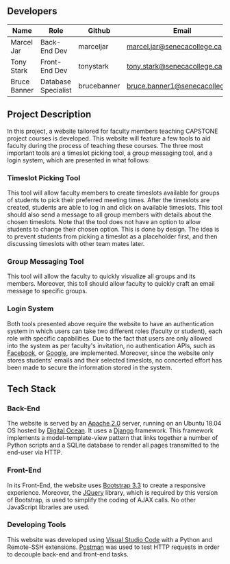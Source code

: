 ## Developers
| Name        |   Role |     Github    | Email       |
| ----------- | --------- | --------- | --------------------------- |
| Marcel Jar  | Back-End Dev | marceljar | marcel.jar@senecacollege.ca |
| Tony Stark  | Front-End Dev |tonystark | tony.stark@senecacollege.ca |
| Bruce Banner  | Database Specialist | brucebanner | bruce.banner1@senecacollege.ca |

## Project Description
In this project, a website tailored for faculty members teaching CAPSTONE project courses is developed. This website will feature a few tools to aid faculty during the process of teaching these courses. The three most important tools are a timeslot picking tool, a group messaging tool, and a login system, which are presented in what follows:

### Timeslot Picking Tool
This tool will allow faculty members to create timeslots available for groups of students to pick their preferred meeting times. After the timeslots are created, students are able to log in and click on available timeslots. This tool should also send a message to all group members with details about the chosen timeslots. Note that the tool does not have an option to allow students to change their chosen option. This is done by design. The idea is to prevent students from picking a timeslot as a placeholder first, and then discussing timeslots with other team mates later.

### Group Messaging Tool
This tool will allow the faculty to quickly visualize all groups and its members. Moreover, this toll should allow faculty to quickly craft an email message to specific groups.

### Login System
Both tools presented above require the website to have an authentication system in which users can take two different roles (faculty or student), each role with specific capabilities. Due to the fact that users are only allowed into the system as per faculty's invitation, no authentication APIs, such as [Facebook](https://developers.facebook.com/docs/facebook-login/), or [Google](https://developers.google.com/identity/sign-in/web/sign-in), are implemented. Moreover, since the website only stores students' emails and their selected timeslots, no concerted effort has been made to secure the information stored in the system.

## Tech Stack

### Back-End

The website is served by an [Apache 2.0](https://httpd.apache.org/) server, running on an Ubuntu 18.04 OS hosted by [Digital Ocean](https://www.digitalocean.com/). It uses a [Django](https://www.djangoproject.com/) framework. This framework implements a model-template-view pattern that links together a number of Python scripts and a SQLite database to render all pages transmitted to the end-user via HTTP. 

### Front-End

In its Front-End, the website uses [Bootstrap 3.3](https://getbootstrap.com/docs/3.3/) to create a responsive experience. Moreover, the [JQuery](https://jquery.com/) library,  which is required by this version of Bootstrap, is used to simplify the coding of AJAX calls. No other JavaScript libraries are used.

### Developing Tools

This website was developed using [Visual Studio Code](https://code.visualstudio.com/) with a Python and Remote-SSH extensions. [Postman](https://www.postman.com/) was used to test HTTP requests in order to decouple back-end and front-end tasks.


